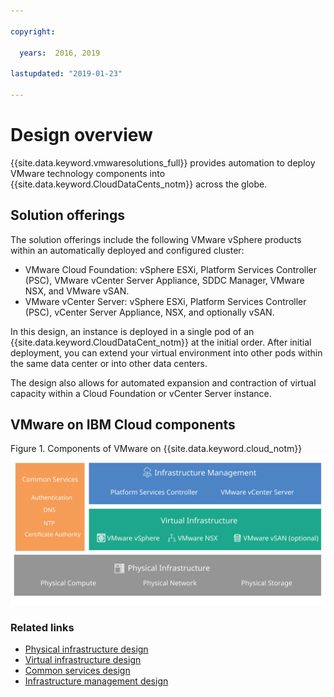 ```yaml
---

copyright:

  years:  2016, 2019

lastupdated: "2019-01-23"

---
```

# Design overview

{{site.data.keyword.vmwaresolutions_full}} provides automation to deploy VMware technology components into {{site.data.keyword.CloudDataCents_notm}} across the globe.

## Solution offerings

The solution offerings include the following VMware vSphere products within an automatically deployed and configured cluster:
* VMware Cloud Foundation: vSphere ESXi, Platform Services Controller (PSC), VMware vCenter Server Appliance, SDDC Manager, VMware NSX, and VMware vSAN.
* VMware vCenter Server: vSphere ESXi, Platform Services Controller (PSC), vCenter Server Appliance, NSX, and optionally vSAN.

In this design, an instance is deployed in a single pod of an {{site.data.keyword.CloudDataCent_notm}} at the initial order. After initial deployment, you can extend your virtual environment into other pods within the same data center or into other data centers.

The design also allows for automated expansion and contraction of virtual capacity within a Cloud Foundation or vCenter Server instance.

## VMware on IBM Cloud components

Figure 1. Components of VMware on {{site.data.keyword.cloud_notm}}
![Components of VMware on {{site.data.keyword.cloud_notm}}](design_overview.svg "The solution comprises physical infrastructure, virtual infrastructure, infrastructure management, and common services.")

### Related links

* [Physical infrastructure design](/docs/services/vmwaresolutions/archiref/solution/design_physicalinfrastructure.html)
* [Virtual infrastructure design](/docs/services/vmwaresolutions/archiref/solution/design_virtualinfrastructure.html)
* [Common services design](/docs/services/vmwaresolutions/archiref/solution/design_commonservice.html)
* [Infrastructure management design](/docs/services/vmwaresolutions/archiref/solution/design_infrastructuremgmt.html)
